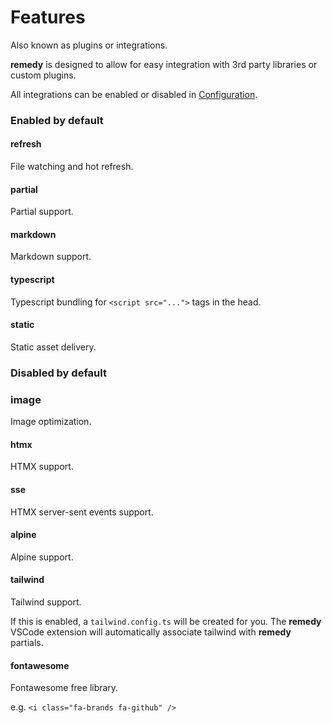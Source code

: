 # Features

Also known as plugins or integrations.

**remedy** is designed to allow for easy integration with 3rd party libraries or custom plugins.

All integrations can be enabled or disabled in [Configuration](/configuration).

### Enabled by default

#### refresh

File watching and hot refresh.

#### partial

Partial support.

#### markdown

Markdown support.

#### typescript

Typescript bundling for `<script src="...">` tags in the head.

#### static

Static asset delivery.

### Disabled by default

### image

Image optimization.

#### htmx

HTMX support.

#### sse

HTMX server-sent events support.

#### alpine

Alpine support.

#### tailwind

Tailwind support.

If this is enabled, a `tailwind.config.ts` will be created for you.  The **remedy** VSCode extension will automatically associate tailwind with **remedy** partials.

#### fontawesome

Fontawesome free library.

e.g. `<i class="fa-brands fa-github" />`

